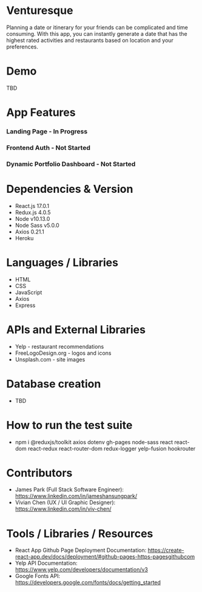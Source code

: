 # Venturesque
Planning a date or itinerary for your friends can be complicated and time consuming. With this app, you can instantly generate a date that has the highest rated activities and restaurants based on location and your preferences.

# Demo
TBD

# App Features
### Landing Page - In Progress
### Frontend Auth - Not Started
### Dynamic Portfolio Dashboard - Not Started

# Dependencies & Version
* React.js 17.0.1
* Redux.js 4.0.5
* Node v10.13.0
* Node Sass v5.0.0
* Axios 0.21.1
* Heroku

# Languages / Libraries
* HTML
* CSS
* JavaScript
* Axios
* Express

# APIs and External Libraries
* Yelp - restaurant recommendations
* FreeLogoDesign.org - logos and icons
* Unsplash.com - site images

# Database creation
- TBD

# How to run the test suite
- npm i @reduxjs/toolkit axios dotenv gh-pages node-sass react react-dom react-redux react-router-dom redux-logger yelp-fusion hookrouter

# Contributors
* James Park (Full Stack Software Engineer): https://www.linkedin.com/in/jameshansungpark/
* Vivian Chen (UX / UI Graphic Designer): https://www.linkedin.com/in/viv-chen/

# Tools / Libraries / Resources
* React App Github Page Deployment Documentation: https://create-react-app.dev/docs/deployment/#github-pages-https-pagesgithubcom
* Yelp API Documentation: https://www.yelp.com/developers/documentation/v3
* Google Fonts API: https://developers.google.com/fonts/docs/getting_started
